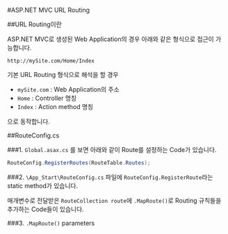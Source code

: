 #ASP.NET MVC URL Routing

##URL Routing이란

ASP.NET MVC로 생성된 Web Application의 경우 아래와 같은 형식으로 접근이 가능합니다.

```
http://mySite.com/Home/Index
```

기본 URL Routing 형식으로 해석을 할 경우
- `mySite.com` : Web Application의 주소
- `Home` : Controller 명칭
- `Index` : Action method 명칭

으로 동작합니다.

##RouteConfig.cs

###1. `Global.asax.cs` 를 보면 아래와 같이 Route를 설정하는 Code가 있습니다.
```C#
RouteConfig.RegisterRoutes(RouteTable.Routes);
```

###2. `\App_Start\RouteConfig.cs` 파일에 `RouteConfig.RegisterRoute`라는 static method가 있습니다.

매개변수로 전달받은 `RouteCollection route`에 `.MapRoute()`로 Routing 규칙들을 추가하는 Code들이 있습니다.

###3. `.MapRoute()` parameters

